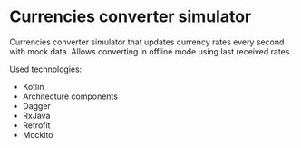 # Currencies converter simulator

Currencies converter simulator that updates currency rates every second with mock data. 
Allows converting in offline mode using last received rates. 

Used technologies:
* Kotlin
* Architecture components
* Dagger
* RxJava
* Retrofit
* Mockito
